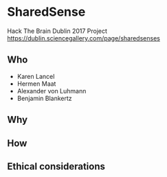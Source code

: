 # SharedSense
Hack The Brain Dublin 2017 Project
https://dublin.sciencegallery.com/page/sharedsenses

## Who
 - Karen Lancel
 - Hermen Maat
 - Alexander von Luhmann
 - Benjamin Blankertz

## Why


## How


## Ethical considerations
